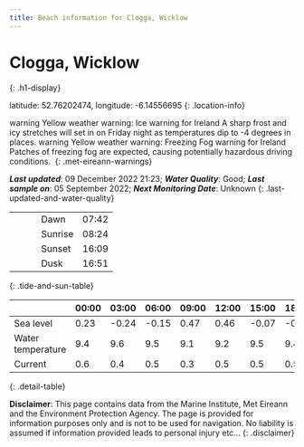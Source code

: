 ```yaml
---
title: Beach information for Clogga, Wicklow
---
```

# Clogga, Wicklow 
{: .h1-display}

latitude: 52.76202474, longitude: -6.14556695
{: .location-info}

<span class="material-icons yellow-warning">warning</span>&nbsp;Yellow weather warning: Ice warning for Ireland A sharp frost and icy stretches will set in on Friday night as temperatures dip to -4 degrees in places.&nbsp;<span class="material-icons yellow-warning">warning</span>&nbsp;Yellow weather warning: Freezing Fog warning for Ireland Patches of freezing fog are expected, causing potentially hazardous driving conditions.&nbsp;
{: .met-eireann-warnings}

___Last updated___: 09 December 2022 21:23; ___Water Quality___: Good;
___Last sample on___: 05 September 2022; ___Next Monitoring Date___: Unknown
{: .last-updated-and-water-quality}

|   |   |   |   |   |
|---|---|---|---|---|
|   |   |   | Dawn  | 07:42 |
|   |   |   | Sunrise  | 08:24 |
|   |   |   | Sunset  | 16:09 |
|   |   |   | Dusk  | 16:51 |
{: .tide-and-sun-table}

<div></div>

| | 00:00 | 03:00 | 06:00 | 09:00 | 12:00 | 15:00 | 18:00 | 21:00 |
|---|---|---|---|---|---|---|---|---|
| Sea level | 0.23 | -0.24 | -0.15 | 0.47| 0.46 | -0.07 | -0.33 | 0.15 |
| Water temperature | 9.4 | 9.6 | 9.5 | 9.1 | 9.2 | 9.5 | 9.4 | 9.0 |
| Current | 0.6 | 0.4 | 0.5 | 0.3 | 0.5| 0.5 | 0.5 | 0.4 |
{: .detail-table}

__Disclaimer__: This page contains data from the Marine Institute,
Met Eireann and the Environment Protection Agency. The page is provided for
information purposes only and is not to be used for navigation. No liability
is assumed if information provided leads to personal injury etc...
{: .disclaimer}